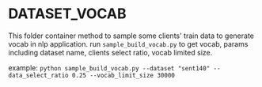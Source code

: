 # DATASET_VOCAB
This folder container method to sample some clients' train data to generate vocab in nlp application.
run `sample_build_vocab.py` to get vocab, params including dataset name, clients select ratio, vocab limited size. 

example:
    `python sample_build_vocab.py --dataset "sent140" --data_select_ratio 0.25 --vocab_limit_size 30000
`
